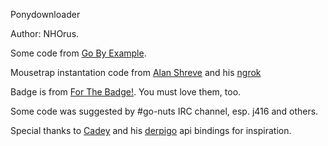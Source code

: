 Ponydownloader

Author: NHOrus.

Some code from [Go By Example](https://gobyexample.com).

Mousetrap instantation code from [Alan Shreve](https://github.com/inconshreveable) and his [ngrok](https://github.com/inconshreveable/ngrok)

Badge is from [For The Badge!](http://forthebadge.com/). You must love them, too.

Some code was suggested by #go-nuts IRC channel, esp. j416 and others.

Special thanks to [Cadey](https://github.com/Xe) and his [derpigo](https://github.com/Xe/derpigo) api bindings for inspiration.

